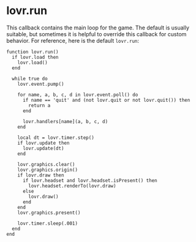 <!--
category: callback
-->

lovr.run
===

This callback contains the main loop for the game.  The default is usually suitable, but sometimes
it is helpful to override this callback for custom behavior.  For reference, here is the default
`lovr.run`:

    function lovr.run()
      if lovr.load then
        lovr.load()
      end

      while true do
        lovr.event.pump()

        for name, a, b, c, d in lovr.event.poll() do
          if name == 'quit' and (not lovr.quit or not lovr.quit()) then
            return a
          end

          lovr.handlers[name](a, b, c, d)
        end

        local dt = lovr.timer.step()
        if lovr.update then
          lovr.update(dt)
        end

        lovr.graphics.clear()
        lovr.graphics.origin()
        if lovr.draw then
          if lovr.headset and lovr.headset.isPresent() then
            lovr.headset.renderTo(lovr.draw)
          else
            lovr.draw()
          end
        end
        lovr.graphics.present()

        lovr.timer.sleep(.001)
      end
    end
